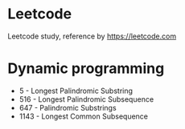 # Leetcode
Leetcode study, reference by https://leetcode.com

# Dynamic programming 
- 5 - Longest Palindromic Substring
- 516 - Longest Palindromic Subsequence
- 647 - Palindromic Substrings
- 1143 - Longest Common Subsequence

